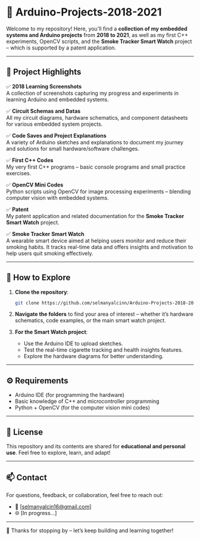 # 🚀 Arduino-Projects-2018-2021

Welcome to my repository! Here, you'll find a **collection of my embedded systems and Arduino projects** from **2018 to 2021**, as well as my first C++ experiments, OpenCV scripts, and the **Smoke Tracker Smart Watch** project – which is supported by a patent application.

---

## 📝 Project Highlights

✅ **2018 Learning Screenshots**  
A collection of screenshots capturing my progress and experiments in learning Arduino and embedded systems.

✅ **Circuit Schemas and Datas**  
All my circuit diagrams, hardware schematics, and component datasheets for various embedded system projects.

✅ **Code Saves and Project Explanations**  
A variety of Arduino sketches and explanations to document my journey and solutions for small hardware/software challenges.

✅ **First C++ Codes**  
My very first C++ programs – basic console programs and small practice exercises.

✅ **OpenCV Mini Codes**  
Python scripts using OpenCV for image processing experiments – blending computer vision with embedded systems.

✅ **Patent**  
My patent application and related documentation for the **Smoke Tracker Smart Watch** project.

✅ **Smoke Tracker Smart Watch**  
A wearable smart device aimed at helping users monitor and reduce their smoking habits. It tracks real-time data and offers insights and motivation to help users quit smoking effectively.

---

## 🚀 How to Explore

1. **Clone the repository**:
   ```bash
   git clone https://github.com/selmanyalcinn/Arduino-Projects-2018-2021.git
   ```
2. **Navigate the folders** to find your area of interest – whether it’s hardware schematics, code examples, or the main smart watch project.

3. **For the Smart Watch project**:
   - Use the Arduino IDE to upload sketches.
   - Test the real-time cigarette tracking and health insights features.
   - Explore the hardware diagrams for better understanding.

---

## ⚙️ Requirements

- Arduino IDE (for programming the hardware)
- Basic knowledge of C++ and microcontroller programming
- Python + OpenCV (for the computer vision mini codes)

---

## 📜 License

This repository and its contents are shared for **educational and personal use**. Feel free to explore, learn, and adapt!

---

## 📫 Contact

For questions, feedback, or collaboration, feel free to reach out:

- 📧 [selmanyalcin16@gmail.com]
- 🌐 [In progress...]

---

🧡 Thanks for stopping by – let’s keep building and learning together!
